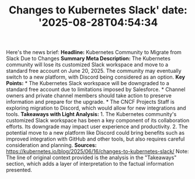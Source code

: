 ﻿---
title: "Changes to Kubernetes Slack'
date: '2025-08-28T04:54:34"
category: "Markets"
summary: ""
slug: "changes to kubernetes slack"
source_urls:
  - "https://kubernetes.io/blog/2025/06/16/changes-to-kubernetes-slack/"
seo:
  title: "Changes to Kubernetes Slack | Hash n Hedge'
  description: '"
  keywords: ["news", "markets", "brief"]
---
Here's the news brief:  **Headline:** Kubernetes Community to Migrate from Slack Due to Changes  **Summary Meta Description:** The Kubernetes community will lose its customized Slack workspace and move to a standard free account on June 20, 2025. The community may eventually switch to a new platform, with Discord being considered as an option.  **Key Points:**  * The Kubernetes Slack workspace will be downgraded to a standard free account due to limitations imposed by Salesforce. * Channel owners and private channel members should take action to preserve information and prepare for the upgrade. * The CNCF Projects Staff is exploring migration to Discord, which would allow for new integrations and tools.  **Takeaways with Light Analysis:**  1. The Kubernetes community's customized Slack workspace has been a key component of its collaboration efforts. Its downgrade may impact user experience and productivity. 2. The potential move to a new platform like Discord could bring benefits such as improved integration with GitHub and other tools, but also requires careful consideration and planning.  **Sources:**  https://kubernetes.io/blog/2025/06/16/changes-to-kubernetes-slack/  Note: The line of original context provided is the analysis in the "Takeaways" section, which adds a layer of interpretation to the factual information presented. 
